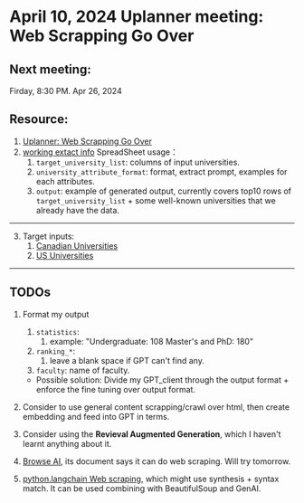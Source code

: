 # April 10, 2024 Uplanner meeting: Web Scrapping Go Over

## Next meeting:
Firday, 8:30 PM. Apr 26, 2024

## Resource:
1. [Uplanner: Web Scrapping Go Over](https://docs.google.com/spreadsheets/d/1XyvBCAWQpl3dyydJQuYUmd41uw6famuVA6uSmI13TP4/edit#gid=0)
1. [working extact info](https://docs.google.com/spreadsheets/d/1CicjqDh97Ob4S339BG8jL0dRjtBug3q8AC2KiPrgHUE/edit#gid=1820803381)
SpreadSheet usage：
   1. `target_university_list`: columns of input universities.
   2. `university_attribute_format`: format, extract prompt, examples for each attributes.
   3. `output`: example of generated output, currently covers top10 rows of `target_university_list` + some well-known universities that we already have the data.
___
3. Target inputs:
   1. [Canadian Universities](https://docs.google.com/spreadsheets/d/1XyvBCAWQpl3dyydJQuYUmd41uw6famuVA6uSmI13TP4/edit?usp=sharing)
   2.  [US Universities](https://docs.google.com/spreadsheets/d/1JUUkxXz6MJ56CcIkeqhv8C9q39sg3sSvGIwRsTk6kkM/edit?usp=sharing)

___
## TODOs
1. Format my output
   1. `statistics`: 
      1. example: "Undergraduate: 108 Master's and PhD: 180"
   2. `ranking_*`:
      1. leave a blank space if GPT can't find any.
   3. `faculty`: name of faculty.
   + Possible solution: Divide my GPT_client through the output format + enforce the fine tuning over output format.

2. Consider to use general content scrapping/crawl over html, then create embedding and feed into GPT in terms.
3. Consider using the **Revieval Augmented Generation**, which I haven't learnt anything about it.
4. [Browse AI](https://www.browse.ai/?utm_source=adwords&utm_medium=paid&utm_campaign=Search-tcpa-broad&utm_content=Website%20Scraping&utm_ad=689312777005&utm_term=web%20scraping&matchtype=b&ad_id=689312777005&gad_source=1), its document says it can do web scraping. Will try tomorrow.
5. [python.langchain Web scraping](https://python.langchain.com/docs/use_cases/web_scraping/), which might use synthesis + syntax match. It can be used combining with BeautifulSoup and GenAI. 

